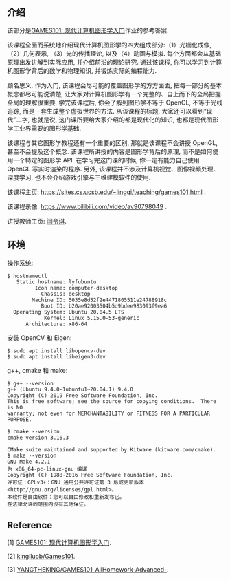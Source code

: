 ## 介绍

该部分是[GAMES101: 现代计算机图形学入门](https://sites.cs.ucsb.edu/~lingqi/teaching/games101.html)作业的参考答案.

该课程全面而系统地介绍现代计算机图形学的四大组成部分:（1）光栅化成像, （2）几何表示, （3）光的传播理论, 以及（4）动画与模拟. 每个方面都会从基础原理出发讲解到实际应用, 并介绍前沿的理论研究. 通过该课程, 你可以学习到计算机图形学背后的数学和物理知识, 并锻炼实际的编程能力.

顾名思义, 作为入门, 该课程会尽可能的覆盖图形学的方方面面, 把每一部分的基本概念都尽可能说清楚, 让大家对计算机图形学有一个完整的、自上而下的全局把握. 全局的理解很重要, 学完该课程后, 你会了解到图形学不等于 OpenGL, 不等于光线追踪, 而是一套生成整个虚拟世界的方法. 从该课程的标题, 大家还可以看到“现代”二字, 也就是说, 这门课所要给大家介绍的都是现代化的知识, 也都是现代图形学工业界需要的图形学基础.

该课程与其它图形学教程还有一个重要的区别, 那就是该课程不会讲授 OpenGL, 甚至不会提及这个概念. 该课程所讲授的内容是图形学背后的原理, 而不是如何使用一个特定的图形学 API. 在学习完这门课的时候, 你一定有能力自己使用 OpenGL 写实时渲染的程序. 另外, 该课程并不涉及计算机视觉、图像视频处理、深度学习, 也不会介绍游戏引擎与三维建模软件的使用.

该课程主页: https://sites.cs.ucsb.edu/~lingqi/teaching/games101.html .

该课程录像: https://www.bilibili.com/video/av90798049 .

讲授教师主页: [闫令琪](https://sites.cs.ucsb.edu/~lingqi/index.html).

## 环境

操作系统:

```
$ hostnamectl
   Static hostname: lyfubuntu
         Icon name: computer-desktop
           Chassis: desktop
        Machine ID: 5035e8d52f2e4471805511e24788918c
           Boot ID: b20ae92003504b5d9bdee983093f9ea6
  Operating System: Ubuntu 20.04.5 LTS
            Kernel: Linux 5.15.0-53-generic
      Architecture: x86-64
```

安装 OpenCV 和 Eigen:

```
$ sudo apt install libopencv-dev
$ sudo apt install libeigen3-dev
```

g++, cmake 和 make:

```
$ g++ --version
g++ (Ubuntu 9.4.0-1ubuntu1~20.04.1) 9.4.0
Copyright (C) 2019 Free Software Foundation, Inc.
This is free software; see the source for copying conditions.  There is NO
warranty; not even for MERCHANTABILITY or FITNESS FOR A PARTICULAR PURPOSE.

$ cmake --version
cmake version 3.16.3

CMake suite maintained and supported by Kitware (kitware.com/cmake).
$ make --version
GNU Make 4.2.1
为 x86_64-pc-linux-gnu 编译
Copyright (C) 1988-2016 Free Software Foundation, Inc.
许可证：GPLv3+：GNU 通用公共许可证第 3 版或更新版本<http://gnu.org/licenses/gpl.html>。
本软件是自由软件：您可以自由修改和重新发布它。
在法律允许的范围内没有其他保证。
```

## Reference

[1] [GAMES101: 现代计算机图形学入门](https://sites.cs.ucsb.edu/~lingqi/teaching/games101.html).

[2] [kingiluob/Games101](https://github.com/kingiluob/Games101).

[3] [YANGTHEKING/GAMES101_AllHomework-Advanced-](https://github.com/YANGTHEKING/GAMES101_AllHomework-Advanced-).